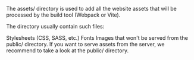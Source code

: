 The assets/ directory is used to add all the website assets that will be processed by the build tool (Webpack or Vite).

The directory usually contain such files:

Stylesheets (CSS, SASS, etc.)
Fonts
Images that won't be served from the public/ directory.
If you want to serve assets from the server, we recommend to take a look at the public/ directory.